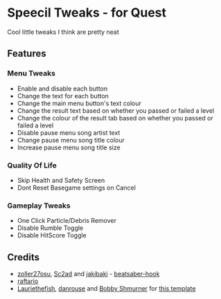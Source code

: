 # Speecil Tweaks - for Quest

Cool little tweaks I think are pretty neat

## Features

### Menu Tweaks
  - Enable and disable each button
  - Change the text for each button 
  - Change the main menu button's text colour
  - Change the result text based on whether you passed or failed a level
  - Change the colour of the result tab based on whether you passed or failed a level
  - Disable pause menu song artist text
  - Change pause menu song title colour
  - Increase pause menu song title size
  
### Quality Of Life
  - Skip Health and Safety Screen
  - Dont Reset Basegame settings on Cancel

### Gameplay Tweaks
  - One Click Particle/Debris Remover
  - Disable Rumble Toggle
  - Disable HitScore Toggle

## Credits

* [zoller27osu](https://github.com/zoller27osu), [Sc2ad](https://github.com/Sc2ad) and [jakibaki](https://github.com/jakibaki) - [beatsaber-hook](https://github.com/sc2ad/beatsaber-hook)
* [raftario](https://github.com/raftario)
* [Lauriethefish](https://github.com/Lauriethefish), [danrouse](https://github.com/danrouse) and [Bobby Shmurner](https://github.com/BobbyShmurner) for [this template](https://github.com/Lauriethefish/quest-mod-template)
